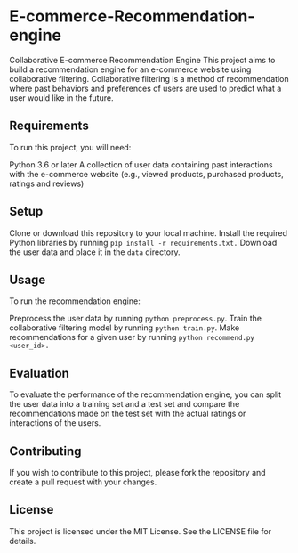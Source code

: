# E-commerce-Recommendation-engine
Collaborative E-commerce Recommendation Engine
This project aims to build a recommendation engine for an e-commerce website using collaborative filtering. Collaborative filtering is a method of recommendation where past behaviors and preferences of users are used to predict what a user would like in the future.

## Requirements
To run this project, you will need:

Python 3.6 or later
A collection of user data containing past interactions with the e-commerce website (e.g., viewed products, purchased products, ratings and reviews)
## Setup
Clone or download this repository to your local machine.
Install the required Python libraries by running `pip install -r requirements.txt.`
Download the user data and place it in the `data` directory.
## Usage
To run the recommendation engine:

Preprocess the user data by running `python preprocess.py`.
Train the collaborative filtering model by running `python train.py`.
Make recommendations for a given user by running `python recommend.py <user_id>.`
## Evaluation
To evaluate the performance of the recommendation engine, you can split the user data into a training set and a test set and compare the recommendations made on the test set with the actual ratings or interactions of the users.

## Contributing
If you wish to contribute to this project, please fork the repository and create a pull request with your changes.

## License
This project is licensed under the MIT License. See the LICENSE file for details.
